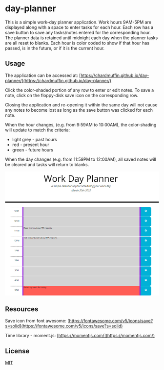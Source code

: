 # day-planner

This is a simple work-day planner application. Work hours 9AM-5PM are displayed along with a space to enter tasks for each hour. Each row has a save button to save any tasks/notes entered for the corresponding hour. The planner data is retained until midnight each day when the planner tasks are all reset to blanks. Each hour is color coded to show if that hour has passed, is in the future, or if it is the current hour.

## Usage

The application can be accessed at: [https://chardmuffin.github.io/day-planner/](https://chardmuffin.github.io/day-planner/)

Click the color-shaded portion of any row to enter or edit notes. To save a note, click on the floppy-disk save icon on the corresponding row.

Closing the application and re-opening it within the same day will not cause any notes to become lost as long as the save button was clicked for each note.

When the hour changes, (e.g. from 9:59AM to 10:00AM), the color-shading will update to match the criteria:
* light grey - past hours
* red - present hour
* green - future hours

When the day changes (e.g. from 11:59PM to 12:00AM), all saved notes will be cleared and tasks will return to blanks.

![screen0](./assets/images/screen0.png)

## Resources

Save icon from font awesome:
[https://fontawesome.com/v5/icons/save?s=solid](https://fontawesome.com/v5/icons/save?s=solid)

Time library - moment.js:
[https://momentjs.com/](https://momentjs.com/)

## License

[MIT](https://choosealicense.com/licenses/mit/)
